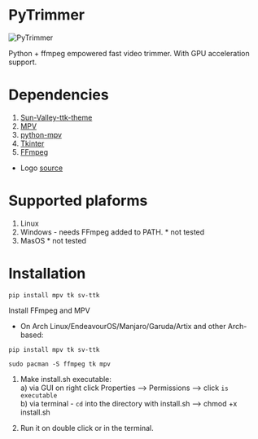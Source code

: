 # PyTrimmer
![PyTrimmer](https://user-images.githubusercontent.com/23504691/226711034-49107801-39dc-4e2f-9368-3aad20fc2151.png)

Python + ffmpeg empowered fast video trimmer. With GPU acceleration support.

# Dependencies

1. [Sun-Valley-ttk-theme](https://github.com/rdbende/Sun-Valley-ttk-theme)
2. [MPV](https://github.com/mpv-player/mpv)
3. [python-mpv](https://github.com/jaseg/python-mpv)
4. [Tkinter](https://docs.python.org/3/library/tkinter.html)
5. [FFmpeg](https://github.com/FFmpeg/FFmpeg)
* Logo [source](https://iconmonstr.com/cut-7-png/)

# Supported plaforms

1. Linux 
2. Windows - needs FFmpeg added to PATH. * not tested
3. MasOS * not tested

# Installation 

```terminal
pip install mpv tk sv-ttk
```
Install FFmpeg and MPV

- On Arch Linux/EndeavourOS/Manjaro/Garuda/Artix and other Arch-based:

```terminal
pip install mpv tk sv-ttk
```

```terminal
sudo pacman -S ffmpeg tk mpv
```

1. Make install.sh executable:  
a) via GUI on right click Properties --> Permissions --> click `is executable`  
b) via terminal - `cd` into the directory with install.sh --> chmod +x  install.sh

2. Run it on double click or in the terminal.
